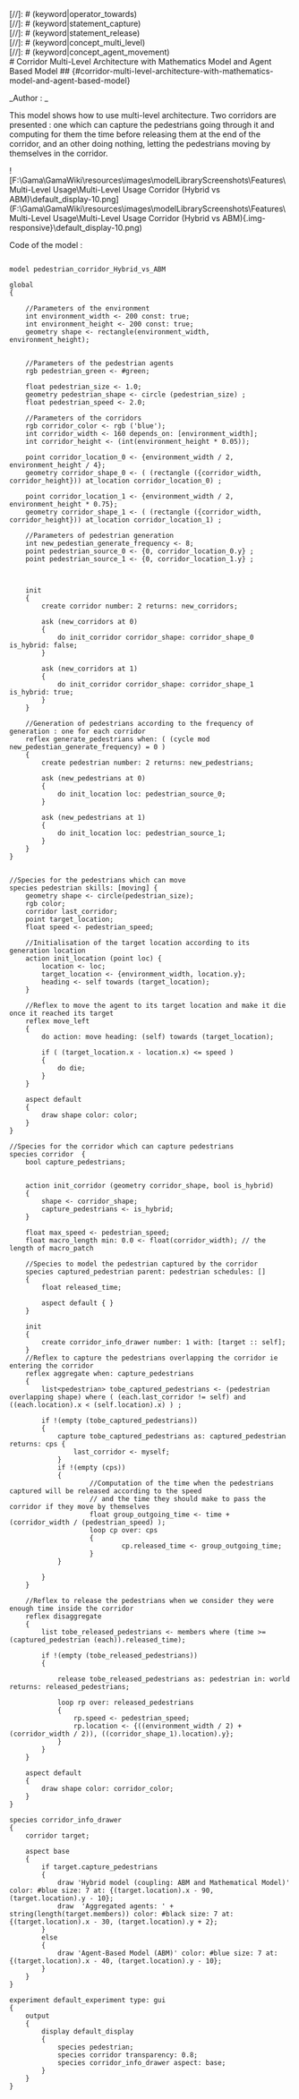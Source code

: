 [//]: # (keyword|operator_at_location)
<div class='gama-keyword-style' id ='211_0_201_operator-at-location'></div>
[//]: # (keyword|operator_towards)
<div class='gama-keyword-style' id ='211_1_530_operator-towards'></div>
[//]: # (keyword|statement_capture)
<div class='gama-keyword-style' id ='211_2_573_statement-capture'></div>
[//]: # (keyword|statement_release)
<div class='gama-keyword-style' id ='211_3_617_statement-release'></div>
[//]: # (keyword|concept_multi_level)
<div class='gama-keyword-style' id ='211_4_73_concept-multi-level'></div>
[//]: # (keyword|concept_agent_movement)
<div class='gama-keyword-style' id ='211_5_4_concept-agent-movement'></div>
# Corridor Multi-Level Architecture with Mathematics Model and Agent Based Model ## {#corridor-multi-level-architecture-with-mathematics-model-and-agent-based-model}


_Author : _

This model shows how to use multi-level architecture. Two corridors are presented : one which can capture the pedestrians going through it and computing for them the time before releasing them at the end of the corridor, and an other doing nothing, letting the pedestrians moving by themselves in the corridor. 


![F:\Gama\GamaWiki\resources\images\modelLibraryScreenshots\Features\Multi-Level Usage\Multi-Level Usage Corridor (Hybrid vs ABM)\default_display-10.png](F:\Gama\GamaWiki\resources\images\modelLibraryScreenshots\Features\Multi-Level Usage\Multi-Level Usage Corridor (Hybrid vs ABM){.img-responsive}\default_display-10.png)

Code of the model : 

```

model pedestrian_corridor_Hybrid_vs_ABM

global 
{
	
	//Parameters of the environment
	int environment_width <- 200 const: true;
	int environment_height <- 200 const: true;
	geometry shape <- rectangle(environment_width, environment_height);	
	
	
	//Parameters of the pedestrian agents
	rgb pedestrian_green <- #green;
	
	float pedestrian_size <- 1.0;
	geometry pedestrian_shape <- circle (pedestrian_size) ;
	float pedestrian_speed <- 2.0;
 
 	//Parameters of the corridors
	rgb corridor_color <- rgb ('blue');
	int corridor_width <- 160 depends_on: [environment_width];
	int corridor_height <- (int(environment_height * 0.05));

	point corridor_location_0 <- {environment_width / 2, environment_height / 4};
	geometry corridor_shape_0 <- ( (rectangle ({corridor_width, corridor_height})) at_location corridor_location_0) ;

	point corridor_location_1 <- {environment_width / 2, environment_height * 0.75};
	geometry corridor_shape_1 <- ( (rectangle ({corridor_width, corridor_height})) at_location corridor_location_1) ;

	//Parameters of pedestrian generation
	int new_pedestian_generate_frequency <- 8;
	point pedestrian_source_0 <- {0, corridor_location_0.y} ;
	point pedestrian_source_1 <- {0, corridor_location_1.y} ;
	 
	 
	 
	init 
	{
		create corridor number: 2 returns: new_corridors;
		
		ask (new_corridors at 0) 
		{
			do init_corridor corridor_shape: corridor_shape_0 is_hybrid: false;
		}

		ask (new_corridors at 1) 
		{
			do init_corridor corridor_shape: corridor_shape_1 is_hybrid: true; 
		}
	}

	//Generation of pedestrians according to the frequency of generation : one for each corridor
	reflex generate_pedestrians when: ( (cycle mod new_pedestian_generate_frequency) = 0 ) 
	{ 
		create pedestrian number: 2 returns: new_pedestrians;
		
		ask (new_pedestrians at 0) 
		{
			do init_location loc: pedestrian_source_0;
		}
		
		ask (new_pedestrians at 1) 
		{
			do init_location loc: pedestrian_source_1;
		}
	}	
}


//Species for the pedestrians which can move
species pedestrian skills: [moving] {
	geometry shape <- circle(pedestrian_size);
	rgb color;
	corridor last_corridor;
	point target_location;
	float speed <- pedestrian_speed;
	
	//Initialisation of the target location according to its generation location
	action init_location (point loc) {
		location <- loc;
		target_location <- {environment_width, location.y};
		heading <- self towards (target_location);
	}

	//Reflex to move the agent to its target location and make it die once it reached its target
	reflex move_left 
	{
		do action: move heading: (self) towards (target_location); 
		
		if ( (target_location.x - location.x) <= speed ) 
		{
			do die;
		}
	}
	 
	aspect default 
	{
		draw shape color: color;
	}
}

//Species for the corridor which can capture pedestrians
species corridor  {
	bool capture_pedestrians;
	
	
	action init_corridor (geometry corridor_shape, bool is_hybrid) 
	{
		shape <- corridor_shape;
		capture_pedestrians <- is_hybrid;
	}

	float max_speed <- pedestrian_speed;
	float macro_length min: 0.0 <- float(corridor_width); // the length of macro_patch
	
	//Species to model the pedestrian captured by the corridor
	species captured_pedestrian parent: pedestrian schedules: [] 
	{
		float released_time;  
		
		aspect default { }
	}
	
	init 
	{ 
		create corridor_info_drawer number: 1 with: [target :: self];
	}
	//Reflex to capture the pedestrians overlapping the corridor ie entering the corridor 
	reflex aggregate when: capture_pedestrians 
	{
		list<pedestrian> tobe_captured_pedestrians <- (pedestrian overlapping shape) where ( (each.last_corridor != self) and ((each.location).x < (self.location).x) ) ; 
		
		if !(empty (tobe_captured_pedestrians)) 
		{
			capture tobe_captured_pedestrians as: captured_pedestrian returns: cps { 
				last_corridor <- myself;
			}
			if !(empty (cps)) 
			{
					//Computation of the time when the pedestrians captured will be released according to the speed
					// and the time they should make to pass the corridor if they move by themselves
					float group_outgoing_time <- time + (corridor_width / (pedestrian_speed) ); 
					loop cp over: cps 
					{
							cp.released_time <- group_outgoing_time;
	 				}
			}
		
		}
	}
	
	//Reflex to release the pedestrians when we consider they were enough time inside the corridor 
	reflex disaggregate  
	{
		list tobe_released_pedestrians <- members where (time >= (captured_pedestrian (each)).released_time);
		
		if !(empty (tobe_released_pedestrians)) 
		{
			
			release tobe_released_pedestrians as: pedestrian in: world returns: released_pedestrians;
			
			loop rp over: released_pedestrians 
			{
				rp.speed <- pedestrian_speed;
				rp.location <- {((environment_width / 2) + (corridor_width / 2)), ((corridor_shape_1).location).y};
			}
		}
	}
		
	aspect default 
	{
		draw shape color: corridor_color;
	}
}
 
species corridor_info_drawer 
{
	corridor target;
	
	aspect base 
	{
		if target.capture_pedestrians 
		{
			draw 'Hybrid model (coupling: ABM and Mathematical Model)' color: #blue size: 7 at: {(target.location).x - 90, (target.location).y - 10};
			draw  'Aggregated agents: ' + string(length(target.members)) color: #black size: 7 at: {(target.location).x - 30, (target.location).y + 2};
		} 
		else 
		{
			draw 'Agent-Based Model (ABM)' color: #blue size: 7 at: {(target.location).x - 40, (target.location).y - 10};
		}
	}
}

experiment default_experiment type: gui 
{
	output 
	{
		display default_display 
		{
			species pedestrian;
			species corridor transparency: 0.8;
			species corridor_info_drawer aspect: base;
		}
	}
}
```